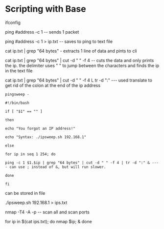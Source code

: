 # Scripting with Base

ifconfig



ping #address -c 1 -- sends 1 packet

&#x20;ping #address -c 1 > ip.txt -- saves to ping to text file

cat ip.txt | grep "64 bytes" - extracts 1 line of data and pints to cli

cat ip.txt | grep "64 bytes" | cut -d " " -f 4 -- cuts the data and only prints the ip. the delimiter uses " " to jump between the characters and finds the ip in the text file

cat ip.txt | grep "64 bytes" | cut -d " " -f 4 L tr -d ":" --- used translate to get rid of the colon at the end of the ip address



`pingsweep -`

`#!/bin/bash`

`if [ "$1" == "" ]`&#x20;

`then`&#x20;

`echo "You forgot an IP address!"`&#x20;

`echo "Syntax: ./ipsweep.sh 192.168.1"`

`else`&#x20;

`for ip in seq 1 254; do`&#x20;

`ping -c 1 $1.$ip | grep "64 bytes" | cut -d " " -f 4 | tr -d ":" & ---- can use ; instead of &, but will run slower.`

`done`&#x20;

`fi`



can be stored in file

./ipsweep.sh 192.168.1 > ips.txt



nmap -T4 -A -p -- scan all and scan ports

for ip in $(cat ips.txt); do nmap $ip; & done

